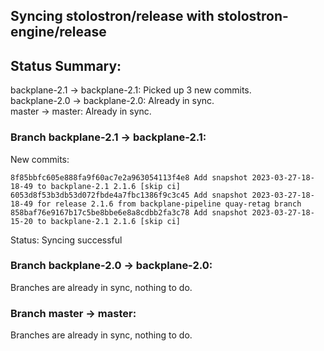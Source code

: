 ## Syncing stolostron/release with stolostron-engine/release

## Status Summary:

backplane-2.1 -> backplane-2.1: Picked up 3 new commits.  
backplane-2.0 -> backplane-2.0: Already in sync.  
master -> master: Already in sync.  

### Branch backplane-2.1 -> backplane-2.1:

New commits:

```
8f85bbfc605e888fa9f60ac7e2a963054113f4e8 Add snapshot 2023-03-27-18-18-49 to backplane-2.1 2.1.6 [skip ci]
6053d8f53b3db53d072fbde4a7fbc1386f9c3c45 Add snapshot 2023-03-27-18-18-49 for release 2.1.6 from backplane-pipeline quay-retag branch
858baf76e9167b17c5be8bbe6e8a8cdbb2fa3c78 Add snapshot 2023-03-27-18-15-20 to backplane-2.1 2.1.6 [skip ci]
```

Status: Syncing successful

### Branch backplane-2.0 -> backplane-2.0:

Branches are already in sync, nothing to do.

### Branch master -> master:

Branches are already in sync, nothing to do.
